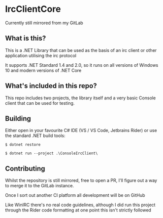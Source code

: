 # IrcClientCore

Currently still mirrored from my GitLab

## What is this?

This is a .NET Library that can be used as the basis of an irc client or other 
application utilising the irc protocol

It supports .NET Standard 1.4 and 2.0, so it runs on all versions of Windows 10
and modern versions of .NET Core

## What's included in this repo?

This repo includes two projects, the library itself and a very basic Console
client that can be used for testing. 

## Building

Either open in your favourite C# IDE (VS / VS Code, Jetbrains Rider) or use the
standard .NET build tools: 

`$ dotnet restore`

`$ dotnet run --project .\ConsoleIrcClient\`

## Contributing

Whilst the repository is still mirrored, free to open a PR, I'll figure out a way 
to merge it to the GitLab instance.

Once I sort out another CI platform all development will be on GitHub

Like WinIRC there's no real code guidelines, although I did run this project 
through the Rider code formatting at one point this isn't strictly followed
